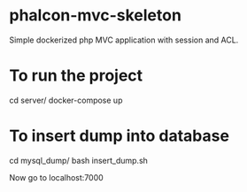 # phalcon-mvc-skeleton
Simple dockerized php MVC application with session and ACL.

# To run the project

cd server/
docker-compose up

# To insert dump into database

cd mysql_dump/
bash insert_dump.sh

Now go to localhost:7000
